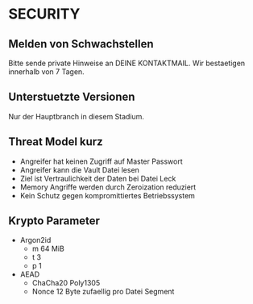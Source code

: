 # SECURITY

## Melden von Schwachstellen
Bitte sende private Hinweise an DEINE KONTAKTMAIL. Wir bestaetigen innerhalb von 7 Tagen.

## Unterstuetzte Versionen
Nur der Hauptbranch in diesem Stadium.

## Threat Model kurz
- Angreifer hat keinen Zugriff auf Master Passwort
- Angreifer kann die Vault Datei lesen
- Ziel ist Vertraulichkeit der Daten bei Datei Leck
- Memory Angriffe werden durch Zeroization reduziert
- Kein Schutz gegen kompromittiertes Betriebssystem

## Krypto Parameter
- Argon2id
  - m 64 MiB
  - t 3
  - p 1
- AEAD
  - ChaCha20 Poly1305
  - Nonce 12 Byte zufaellig pro Datei Segment
